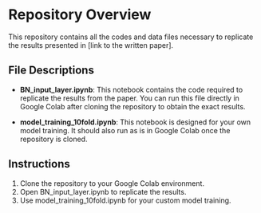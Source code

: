 # Repository Overview
This repository contains all the codes and data files necessary to replicate the results presented in [link to the written paper].

## File Descriptions
- **BN_input_layer.ipynb**: This notebook contains the code required to replicate the results from the paper. You can run this file directly in Google Colab after cloning the repository to obtain the exact results.

- **model_training_10fold.ipynb**: This notebook is designed for your own model training. It should also run as is in Google Colab once the repository is cloned.

## Instructions
1. Clone the repository to your Google Colab environment.
2. Open BN_input_layer.ipynb to replicate the results.
3. Use model_training_10fold.ipynb for your custom model training.
